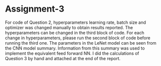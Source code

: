 # Assignment-3

For code of Question 2, hyperparameters learning rate, batch size and optimizer was changed manually to obtain results reported. The hyperparameters can be changed in the third block of code. For each change in hyperparameters, please run the second block of code before running the third one. 
The parameters in the LeNet model can be seen from the CNN model summary. Information from this summary was used to implement the equivalent feed forward NN. 
I did the calculations of Question 3 by hand and attached at the end of the report. 
